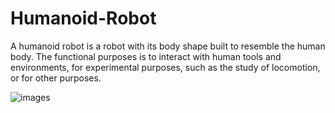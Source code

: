 # Humanoid-Robot
A humanoid robot is a robot with its body shape built to resemble the human body. The  functional purposes is to  interact with human tools and environments, for experimental purposes, such as the study of  locomotion, or for other purposes.

![images](https://user-images.githubusercontent.com/38343027/65829675-63a98700-e2c5-11e9-84b2-d4256bcf708b.jpeg)
